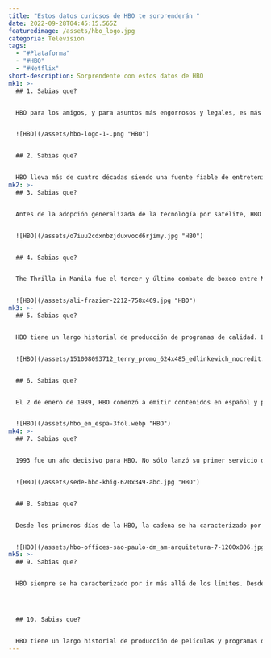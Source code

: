 ```yaml
---
title: "Estos datos curiosos de HBO te sorprenderán "
date: 2022-09-28T04:45:15.565Z
featuredimage: /assets/hbo_logo.jpg
categoria: Television
tags:
  - "#Plataforma"
  - "#HBO"
  - "#Netflix"
short-description: Sorprendente con estos datos de HBO
mk1: >-
  ## 1﻿. Sabias que?


  HBO para los amigos, y para asuntos más engorrosos y legales, es más conocido como Home Box Office. La cadena de televisión por cable y satélite estadounidense es el servicio de televisión de pago más exitoso del mundo, con más de 130 millones de abonados en todo el mundo. HBO es más conocida por su programación original, que incluye programas populares como Juego de Tronos, Los Soprano, Veep y Sexo en Nueva York. La cadena también produce y adquiere películas de cine y documentales; tiene una sólida reputación en ambas áreas. Además de su programación original, HBO también emite reposiciones de comedias populares como Friends y Seinfeld. Es una de las pocas cadenas que sigue ofreciendo una experiencia televisiva lineal tradicional, centrada en la calidad sobre la cantidad. Este compromiso con la calidad ha ayudado a HBO a mantener su reputación como una de las mejores cadenas de televisión.


  ![HBO](/assets/hbo-logo-1-.png "HBO")


  ## 2﻿. Sabias que?


  HBO lleva más de cuatro décadas siendo una fuente fiable de entretenimiento de calidad. Fundada en 1972, la cadena ha emitido algunas de las películas y programas de televisión más emblemáticos de todos los tiempos. Hoy en día, HBO está disponible en más de 130 países y sigue produciendo una programación innovadora que resuena entre los espectadores de todo el mundo. Aunque es más conocida por sus originales aclamados por la crítica, HBO también ofrece una amplia variedad de películas y documentales populares de Hollywood. Tanto si eres fan de Juego de Tronos como de Los Soprano, en HBO hay algo para todos. Así que, ¿por qué no hacer un viaje al pasado y volver a ver algunos de los momentos más emblemáticos de la cadena? Te alegrarás de haberlo hecho.
mk2: >-
  ## 3﻿. Sabias que?


  Antes de la adopción generalizada de la tecnología por satélite, HBO recurría a la transmisión por microondas para distribuir su señal. Se trataba de un método poco fiable que limitaba el alcance de la red. Sin embargo, la transmisión por satélite ofrecía un alcance mucho mayor con menos gastos. Como resultado, HBO pudo ampliar rápidamente su base de abonados. En 1977 había más de 600.000 hogares que disfrutaban de la señal. En la actualidad, HBO es una de las cadenas de cable más populares de Estados Unidos, con más de 30 millones de abonados. Gracias a la tecnología de los satélites, HBO ha podido llevar su programación a una amplia audiencia.


  ![HBO](/assets/o7iuu2cdxnbzjduxvocd6rjimy.jpg "HBO")


  ## 4﻿. Sabias que?


  The Thrilla in Manila fue el tercer y último combate de boxeo entre Muhammad Ali y Joe Frazier. Se celebró el 1 de octubre de 1975 en el Araneta Coliseum de Cubao, Quezon City, Filipinas. El combate se retransmitió en directo vía satélite a una audiencia mundial, convirtiéndose en el primer evento de boxeo en directo que se televisó internacionalmente. El combate fue polémico por su brutal violencia, ya que ambos púgiles sufrieron graves lesiones. El ojo izquierdo de Frazier estaba hinchado al final del combate, y a Ali se le diagnosticó posteriormente un coágulo de sangre en el cerebro. A pesar de la brutalidad del combate, está considerado como uno de los mayores acontecimientos deportivos de todos los tiempos.


  ![HBO](/assets/ali-frazier-2212-758x469.jpg "HBO")
mk3: >-
  ## 5﻿. Sabias que?


  HBO tiene un largo historial de producción de programas de calidad. La primera película producida para el canal fue La historia de Terry Fox, el biopic sobre el corredor canadiense y amputado de una pierna que cruzó su país recaudando fondos para la investigación del cáncer. El primer programa infantil fue Fraggie Rock, creado por Jim Henson. Desde entonces, HBO ha seguido produciendo contenidos innovadores, ganando numerosos premios. En la actualidad, el canal alberga algunos de los programas más populares de la televisión, desde Juego de Tronos hasta Veep. Y con su reciente paso a la programación original, HBO no hace más que mejorar. Así que, tanto si eres un fan de las comedias como de los dramas, hay algo para todos en HBO.


  ![HBO](/assets/151008093712_terry_promo_624x485_edlinkewich_nocredit.jpg "HBO")


  ## 6﻿. Sabias que?


  El 2 de enero de 1989, HBO comenzó a emitir contenidos en español y películas dobladas de México, Argentina y España. La medida tuvo un gran éxito entre la comunidad latina de Estados Unidos, y en 1993 el canal pasó a llamarse HBO en Español. Hoy en día, el canal sigue siendo un destino popular para los espectadores de habla hispana, ofreciendo una amplia gama de programación que incluye tanto programas originales como películas. Además de proporcionar entretenimiento, HBO en Español también ofrece una importante conexión con la cultura latina para muchos espectadores. Durante muchos años, el canal ha sido una fuente de confianza para la programación de calidad que representa la experiencia latina en América.


  ![HBO](/assets/hbo_en_espa-3fol.webp "HBO")
mk4: >-
  ## 7﻿. Sabias que?


  1993 fue un año decisivo para HBO. No sólo lanzó su primer servicio de televisión digital, sino que se convirtió en el primer canal premium ofrecido en los sistemas de cable. El paso a la transmisión digital fue un punto de inflexión importante para la empresa, que se convirtió rápidamente en el principal proveedor de servicios de televisión de pago en Estados Unidos. Al éxito del servicio digital de HBO le siguió una serie de otras innovaciones, como el lanzamiento de HBO GO, un servicio de streaming que permite a los abonados ver sus programas favoritos a la carta. Hoy en día, HBO sigue siendo uno de los canales premium más exitosos de la televisión, gracias en parte a su temprana adopción de la tecnología digital.


  ![HBO](/assets/sede-hbo-khig-620x349-abc.jpg "HBO")


  ## 8﻿. Sabias que?


  Desde los primeros días de la HBO, la cadena se ha caracterizado por su programación vanguardista y que abre nuevos horizontes. Mientras que otras cadenas han evitado temas controvertidos como el sexo y las drogas, HBO no ha tenido miedo de abordar estos temas tabúes. Esta voluntad de traspasar los límites ha convertido a HBO en una de las cadenas más respetadas de la televisión, y también ha permitido a la cadena atraer a algunos de los nombres más importantes de Hollywood. Desde series como Los Soprano y Sexo en Nueva York hasta documentales como The Jinx y Going Clear, HBO siempre ha estado a la vanguardia de la televisión provocadora y rompedora. Y aunque algunos critiquen a la cadena por su contenido a veces explícito, no se puede negar que HBO ha cambiado el panorama de la televisión para siempre.


  ![HBO](/assets/hbo-offices-sao-paulo-dm_am-arquitetura-7-1200x806.jpg "HBO")
mk5: >-
  ## 9﻿. Sabias que?


  HBO siempre se ha caracterizado por ir más allá de los límites. Desde sus primeros días produciendo documentales controvertidos hasta su más reciente incursión en la producción de series de vanguardia, HBO nunca ha tenido miedo de asumir riesgos. Y ese compromiso de asumir riesgos ha dado buenos resultados. Algunas de las series más emblemáticas de HBO, como Los Soprano, Sexo en Nueva York y The Wire, han sido las que han roto el molde en cuanto a temática y enfoque. Son intransigentes, originales e intrépidas. En una época en la que la televisión es tan rígida y segura, la HBO sigue siendo pionera, produciendo contenidos atrevidos que desafían a los espectadores y les obligan a pensar de forma diferente. ¡Larga vida a la HBO!




  ## 1﻿0. Sabias que?


  HBO tiene un largo historial de producción de películas y programas de televisión de alta calidad. En 1983, la cadena creó la división HBO Films para producir películas y miniseries específicamente para televisión. La división se hizo rápidamente un nombre con películas como Elephant, dirigida por Gus Van Sant. La película ganó la Palma de Oro en el Festival de Cannes, consolidando la reputación de HBO como un actor importante en el mundo del cine. En la actualidad, la división HBO Films sigue produciendo películas y programas de televisión premiados, garantizando que HBO siga estando a la vanguardia de la industria del entretenimiento.
---
```

